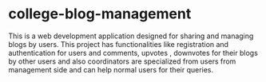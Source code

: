 # college-blog-management
This is a web development application designed for sharing and managing blogs by users. This project has functionalities like registration and authentication for users and comments, upvotes , downvotes for their blogs by other users and also coordinators are specialized from users from management side and can help normal users for their queries.
